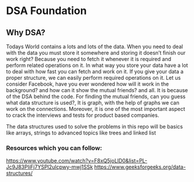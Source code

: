 # DSA Foundation

## Why DSA?
Todays World contains a lots and lots of the data. When you need to deal with the data you must store it somewhere and storing it doesn’t finish our work right? Because you need to fetch it whenever it is required and perform related operations on it. In what way you store your data have a lot to deal with how fast you can fetch and work on it. If you give your data a proper structure, we can easily perform required operations on it.
Let us consider Facebook, have you ever wondered how will it work in the background? and how can it show the mutual friends? and all. It is because of the DSA behind the code. For finding the mutual friends, can you guess what data structure is used?, It is graph, with the help of graphs we can work on the connections.
Moreover, it is one of the most important aspect to crack the interviews and tests for product based companies.

The data structures used to solve the problems in this repo will be basics like arrays, strings to advanced topics like trees and linked list

### Resources which you can follow:
https://www.youtube.com/watch?v=F8xQ5joLlD0&list=PL-Jc9J83PIiFj7YSPl2ulcpwy-mwj1SSk
https://www.geeksforgeeks.org/data-structures/
